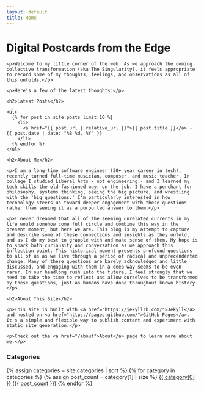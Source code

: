 ```yaml
---
layout: default
title: Home
---
```


<div class="home-layout">
  <div class="main-content">
    <h1>Digital Postcards from the Edge</h1>

    <p>Welcome to my little corner of the web. As we approach the coming collective transformation (aka The Singularity), it feels appropriate to record some of my thoughts, feelings, and observations as all of this unfolds.</p>

    <p>Here's a few of the latest thoughts:</p>

    <h2>Latest Posts</h2>

    <ul>
      {% for post in site.posts limit:10 %}
        <li>
          <a href="{{ post.url | relative_url }}">{{ post.title }}</a> - {{ post.date | date: "%B %d, %Y" }}
        </li>
      {% endfor %}
    </ul>

    <h2>About Me</h2>

    <p>I am a long-time software engineer (30+ year career in tech), recently turned full-time musician, composer, and music teacher. In college I studied Liberal Arts - not engineering - and I learned my tech skills the old-fashioned way: on the job. I have a penchant for philosophy, systems thinking, seeing the big picture, and wrestling with the 'big questions.' I'm particularly interested in how tecnhology steers us toward deeper engagement with these questions rather than seeing it as a purported answer to them.</p>

    <p>I never dreamed that all of the seeming unrelated currents in my life would somehow come full circle and combine this way in the present moment, but here we are. This blog is my attempt to capture and describe some of these connections and insights as they unfold, and as I do my best to grapple with and make sense of them. My hope is to spark both curiousity and conversation as we approach this inflection point. This historical moment presents profound questions to all of us as we live through a period of radical and unprecendented change. Many of these questions are barely acknowledged and little discussed, and engaging with them in a deep way seems to be even rarer. In our headlong rush into the future, I feel strongly that we need to take the time to reflect and allow ourselves to be transformed by these questions, just as humans have done throughout known history.</p>

    <h2>About This Site</h2>

    <p>This site is built with <a href="https://jekyllrb.com/">Jekyll</a> and hosted on <a href="https://pages.github.com/">GitHub Pages</a>. It's a simple and flexible way to publish content and experiment with static site generation.</p>

    <p>Check out the <a href="/about">About</a> page to learn more about me.</p>
  </div>

  <div class="sidebar">
    <h3>Categories</h3>
    <div class="tag-cloud">
      {% assign categories = site.categories | sort %}
      {% for category in categories %}
        {% assign post_count = category[1] | size %}
        <a href="{{ '/category/' | append: category[0] | relative_url }}" class="tag tag-{{ post_count }}">
          {{ category[0] }} ({{ post_count }})
        </a>
      {% endfor %}
    </div>
  </div>
</div>
